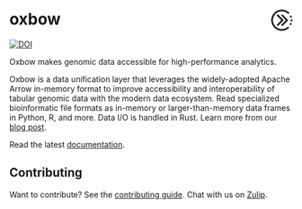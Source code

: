 # oxbow <a href="https://github.com/abdenlab/oxbow"><img align="right" src="./assets/logo.svg" height="38"></img></a>
[![DOI](https://zenodo.org/badge/641466193.svg)](https://zenodo.org/doi/10.5281/zenodo.10573864)

Oxbow makes genomic data accessible for high-performance analytics.

Oxbow is a data unification layer that leverages the widely-adopted Apache 
Arrow in-memory format to improve accessibility and interoperability of 
tabular genomic data with the modern data ecosystem. Read specialized 
bioinformatic file formats as in-memory or larger-than-memory data frames in 
Python, R, and more. Data I/O is handled in Rust. Learn more from our 
[blog post](https://open.substack.com/pub/lifeinbytes/p/breaking-out-of-bioinformatic-data-silos?r=jue12&utm_campaign=post&utm_medium=web).

Read the latest [documentation](https://oxbow.readthedocs.io/).

## Contributing

Want to contribute? See the [contributing guide](https://oxbow.readthedocs.io/en/latest/contributing-guide/). Chat with us on [Zulip](https://oxbow.zulipchat.com).
